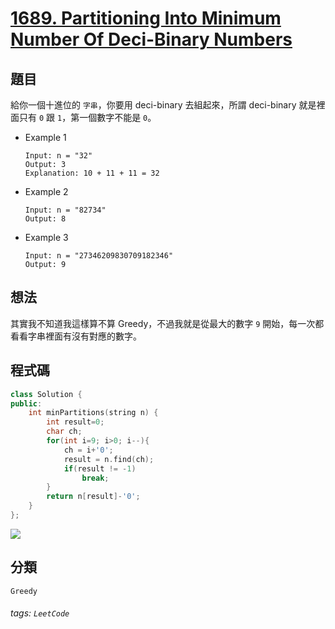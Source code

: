 
# [1689. Partitioning Into Minimum Number Of Deci-Binary Numbers](https://leetcode.com/problems/partitioning-into-minimum-number-of-deci-binary-numbers/)

## 題目
給你一個十進位的 `字串`，你要用 deci-binary 去組起來，所謂 deci-binary 就是裡面只有 `0` 跟 `1`，第一個數字不能是 `0`。
* Example 1
    ```
    Input: n = "32"
    Output: 3
    Explanation: 10 + 11 + 11 = 32
    ```
* Example 2
    ```
    Input: n = "82734"
    Output: 8
    ```
* Example 3
    ```
    Input: n = "27346209830709182346"
    Output: 9
    ```

## 想法
其實我不知道我這樣算不算 Greedy，不過我就是從最大的數字 `9` 開始，每一次都看看字串裡面有沒有對應的數字。

## 程式碼
```cpp
class Solution {
public:
    int minPartitions(string n) {
        int result=0;
        char ch;
        for(int i=9; i>0; i--){
            ch = i+'0';
            result = n.find(ch);
            if(result != -1)
                break;
        }
        return n[result]-'0';
    }
};
```

![](https://i.imgur.com/ZEWPnX9.png)


## 分類
`Greedy`

###### tags: `LeetCode`